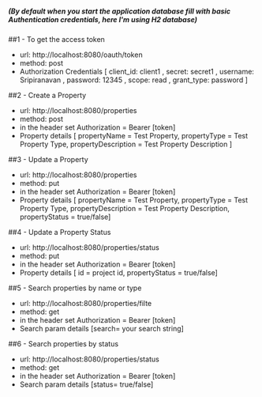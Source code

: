##### (By default when you start the application database fill with basic Authentication credentials, here I'm using H2 database)
##1 - To get the access token
* url: http://localhost:8080/oauth/token
* method: post
* Authorization Credentials [
  client_id: client1 , 
  secret: secret1 ,
  username: Sripiranavan ,
  password: 12345 ,
  scope: read ,
  grant_type: password ]
  
##2 - Create a Property
* url: http://localhost:8080/properties
* method: post
* in the header set Authorization = Bearer [token]
* Property details [
  propertyName = Test Property,
  propertyType = Test Property Type,
  propertyDescription = Test Property Description ]

##3 - Update a Property
* url: http://localhost:8080/properties
* method: put
* in the header set Authorization = Bearer [token]
* Property details [
  propertyName = Test Property,
  propertyType = Test Property Type,
  propertyDescription = Test Property Description,
  propertyStatus = true/false]

##4 - Update a Property Status
* url: http://localhost:8080/properties/status
* method: put
* in the header set Authorization = Bearer [token]
* Property details [
  id = project id,
  propertyStatus = true/false]

##5 - Search properties by name or type
* url: http://localhost:8080/properties/filte
* method: get
* in the header set Authorization = Bearer [token]
* Search param details [search= your search string]

##6 - Search properties by status
* url: http://localhost:8080/properties/status
* method: get
* in the header set Authorization = Bearer [token]
* Search param details [status= true/false]

